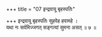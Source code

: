 +++
title = "07 इन्द्रवायू बृहस्पतिः"

+++
इन्द्रवायू बृहस्पतिः सुहवेह हवामहे ।  
यथा नः सर्वमिज्जगत् सङ्गत्यां सुमना असत् ॥ ७ ॥